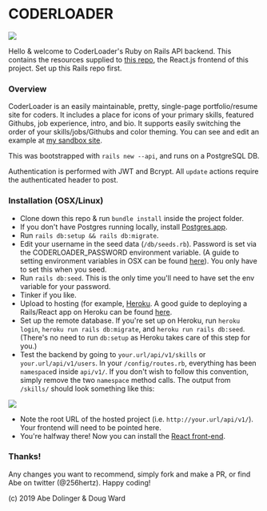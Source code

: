 # CODERLOADER

<image src="/public/downloads/demo.png" />

Hello & welcome to CoderLoader's Ruby on Rails API backend.  This contains the resources supplied to [this repo](https://github.com/256hz/coderloader-react), the React.js frontend of this project.  Set up this Rails repo first.

### Overview

CoderLoader is an easily maintainable, pretty, single-page portfolio/resume site for coders.  It includes a place for icons of your primary skills, featured Githubs, job experience, intro, and bio.  It supports easily switching the order of your skills/jobs/Githubs and color theming.  You can see and edit an example at [my sandbox site](http://sandboxportfolio.256hz.com).

This was bootstrapped with `rails new --api`, and runs on a PostgreSQL DB.  

Authentication is performed with JWT and Bcrypt.  All `update` actions require the authenticated header to post.

### Installation (OSX/Linux)

- Clone down this repo & run `bundle install` inside the project folder.
- If you don't have Postgres running locally, install [Postgres.app](https://postgresapp.com/downloads.html).
- Run `rails db:setup && rails db:migrate`.
- Edit your username in the seed data (`/db/seeds.rb`).  Password is set via the CODERLOADER_PASSWORD environment variable. (A guide to setting environment variables in OSX can be found [here](https://medium.com/@himanshuagarwal1395/setting-up-environment-variables-in-macos-sierra-f5978369b255)).  You only have to set this when you seed.
- Run `rails db:seed`.  This is the only time you'll need to have set the env variable for your password.  
- Tinker if you like.
- Upload to hosting (for example, [Heroku](http://www.heroku.com).  A good guide to deploying a Rails/React app on Heroku can be found [here](https://medium.com/coding-in-simple-english/deploying-rails-react-app-to-heroku-35e1829242ab).
- Set up the remote database.  If you're set up on Heroku, run `heroku login`, `heroku run rails db:migrate`, and `heroku run rails db:seed`.  (There's no need to run `db:setup` as Heroku takes care of this step for you.)
- Test the backend by going to `your.url/api/v1/skills` or `your.url/api/v1/users`.  In your `/config/routes.rb`, everything has been `namespace`d inside `api/v1/`.  If you don't wish to follow this convention, simply remove the two `namespace` method calls.  The output from `/skills/` should look something like this:

<image src="/public/downloads/api-skills-response.png" />

- Note the root URL of the hosted project (i.e. `http://your.url/api/v1/`).  Your frontend will need to be pointed here. 
- You're halfway there!  Now you can install the [React front-end](https://github.com/256hz/coderloader-react).

### Thanks!
Any changes you want to recommend, simply fork and make a PR, or find Abe on twitter (@256hertz). Happy coding!

(c) 2019 Abe Dolinger & Doug Ward
